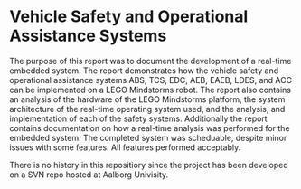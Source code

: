 Vehicle Safety and Operational Assistance Systems
========
 
The purpose of this report was to document the development of a real-time embedded system.
The report demonstrates how the vehicle safety and operational assistance systems ABS, TCS, EDC, AEB, EAEB, LDES, and ACC can be implemented on a LEGO Mindstorms robot. The report also contains an analysis of the hardware of the LEGO Mindstorms platform, the system architecture of the real-time operating system used, and the analysis, and implementation of each of the safety systems. Additionally the report contains documentation on how a real-time analysis was performed for the embedded system. The completed system was scheduable, despite minor issues with some features. All features performed acceptably.

There is no history in this repositiory since the project has been developed on a SVN repo hosted at Aalborg Univisity.
